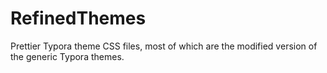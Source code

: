 # RefinedThemes
Prettier Typora theme CSS files, most of which are the modified version of the generic Typora themes.
